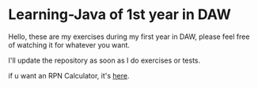 # Learning-Java of 1st year in DAW
Hello, these are my exercises during my first year in DAW, please feel free of watching it for whatever you want.

I'll update the repository as soon as I do exercises or tests.

if u want an RPN Calculator, it's <a href="https://github.com/krlosl/DAW/tree/main/JAVA/Segunda%20EV/EJ2">here</a>.
